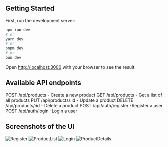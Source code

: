 
## Getting Started

First, run the development server:

```bash
npm run dev
# or
yarn dev
# or
pnpm dev
# or
bun dev
```

Open [http://localhost:3000](http://localhost:3000) with your browser to see the result.

## Available API endpoints 

POST /api/products - Create a new product
GET /api/products - Get a list of all products
PUT /api/products/:id - Update a product
DELETE /api/products/:id - Delete a product
POST /api/auth/register -Register a user
POST /api/auth/login -Login a user



## Screenshots of the UI 

![Register](https://github.com/user-attachments/assets/e1e519a0-3779-4aba-a1e5-57004dac1648)
![ProductList](https://github.com/user-attachments/assets/0af2e753-575d-40d3-a187-6af5b45b65e5)
![Login](https://github.com/user-attachments/assets/db05b47e-f02c-4c18-82c6-3555f5a09096)
![ProductDetails](https://github.com/user-attachments/assets/ab99d92d-3f23-48ea-934b-2e5f2efac403)
